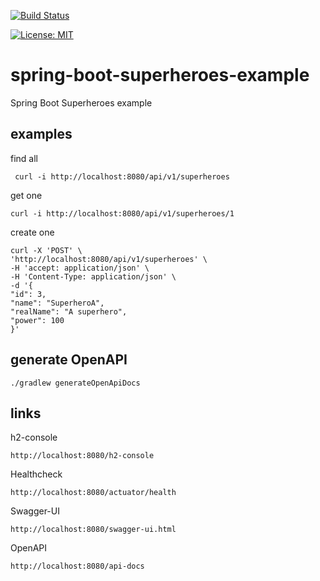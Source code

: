 [![Build Status](https://travis-ci.com/claudioaltamura/spring-boot-superheroes-example.svg?branch=main)](https://travis-ci.com/github/claudioaltamura/spring-boot-superheroes-example)

[![License: MIT](https://img.shields.io/badge/License-MIT-yellow.svg)](https://opensource.org/licenses/MIT)

# spring-boot-superheroes-example
Spring Boot Superheroes example

## examples

find all
   
     curl -i http://localhost:8080/api/v1/superheroes

get one
    
    curl -i http://localhost:8080/api/v1/superheroes/1

create one

    curl -X 'POST' \
    'http://localhost:8080/api/v1/superheroes' \
    -H 'accept: application/json' \
    -H 'Content-Type: application/json' \
    -d '{
    "id": 3,
    "name": "SuperheroA",
    "realName": "A superhero",
    "power": 100
    }'

## generate OpenAPI

    ./gradlew generateOpenApiDocs

## links

h2-console

    http://localhost:8080/h2-console

Healthcheck

    http://localhost:8080/actuator/health

Swagger-UI
        
    http://localhost:8080/swagger-ui.html

OpenAPI
    
    http://localhost:8080/api-docs

